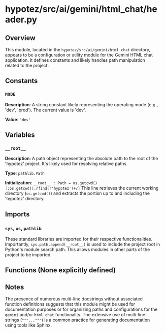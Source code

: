 # hypotez/src/ai/gemini/html_chat/header.py

## Overview

This module, located in the `hypotez/src/ai/gemini/html_chat` directory, appears to be a configuration or utility module for the Gemini HTML chat application.  It defines constants and likely handles path manipulation related to the project.


## Constants

### `MODE`

**Description**:  A string constant likely representing the operating mode (e.g., 'dev', 'prod').  The current value is 'dev'.

**Value**: `'dev'`


## Variables

### `__root__`

**Description**: A path object representing the absolute path to the root of the 'hypotez' project.  It's likely used for resolving relative paths.

**Type**: `pathlib.Path`

**Initialization**: `__root__ : Path = os.getcwd() [:os.getcwd().rfind(r'hypotez')+7]`  This line retrieves the current working directory (`os.getcwd()`) and extracts the portion up to and including the 'hypotez' directory.


## Imports

### `sys`, `os`, `pathlib`

These standard libraries are imported for their respective functionalities.  Importantly, `sys.path.append(__root__)` is used to include the project root in Python's module search path. This allows modules in other parts of the project to be imported.


## Functions (None explicitly defined)


## Notes

The presence of numerous multi-line docstrings without associated function definitions suggests that this module might be used for documentation purposes or for organizing paths and configurations for the `gemini` and/or `html_chat` functionality. The extensive use of multi-line strings (`"""..."""`) is a common practice for generating documentation using tools like Sphinx.